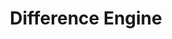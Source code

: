 ---
ee_id: '4428'
site: '1'
type: '5'
title: Difference Engine
url: difference-engine
year: '2018'
venue: Lisson Gallery, NY
pitch: "​Curated this show w/ Tina Kukielski. Thx 2 Carol Bove, Jacob Ciocci, Aleksandra
  Domanović, Lonnie Holley, Jamian Juliano-Villani, JODI, Konrad Klapheck, Guthrie
  Lonergan, Michel Majerus, Jayson Musson, Deborah Remington, Hayley Silverman, Jessie
  Stead, Paul Thek and Ernest Trova. "
ps: I made the carpet, and had a Juicero on site :-)
imgs: difference-engine-2018-06-web-lg--3AkC.jpg,difference-engine-2018-06-web-ih--boGS.jpg,difference-engine-2018-06-web-lg--WSy0.jpg,difference-engine-2018-06-web-ih--d213.jpg,difference-engine-2018-06-web-lg--osHt.jpg,difference-engine-2018-06-web-lg--SfNZ.jpg,difference-engine-2018-06-web-lg--V2lF.jpg,difference-engine-2018-06-web-ih--oqOy.jpg,difference-engine-2018-06-web-lg--FdBW.jpg,difference-engine-2018-06-web-lg--1Pd9.jpg,difference-engine-2018-06-web-lg--4cDw.jpg,difference-engine-2018-06-web-lg--0udS.jpg,difference-engine-2018-06-web-lg--07Cz.jpg,difference-engine-2018-06-web-lg--SJPP.jpg,difference-engine-2018-06-web-lg--lSZD.jpg
things: "[4445] [2018-010-water] 2018-010 Water"
layout: shows
---